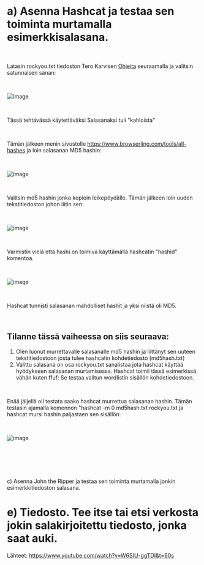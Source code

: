 














# a) Asenna Hashcat ja testaa sen toiminta murtamalla esimerkkisalasana. 

<br>

Latasin rockyou.txt tiedoston Tero Karvisen [Ohjeita](https://terokarvinen.com/2022/cracking-passwords-with-hashcat/) seuraamalla ja valitsin satunnaisen sanan:

<br>

![image](https://github.com/user-attachments/assets/66dff66d-7dea-4620-9880-9e5586184c22)

<br>

Tässä tehtävässä käytettäväksi Salasanaksi tuli "kahloista"

<br>

Tämän jälkeen menin sivustolle https://www.browserling.com/tools/all-hashes ja loin salasanan MD5 hashin:

<br>

![image](https://github.com/user-attachments/assets/2c72e968-7784-4cc8-882e-30c50bf4cfbf)

<br>

Valitsin md5 hashin jonka kopioin leikepöydälle. Tämän jälkeen loin uuden tekstitiedoston johon liitin sen:

<br>

![image](https://github.com/user-attachments/assets/2595ce67-7f09-4a34-83c4-baeb4fe0e7af)

<br>

Varmistin vielä että hashi on toimiva käyttämällä hashcatin "hashid" komentoa. 

<br>

![image](https://github.com/user-attachments/assets/7431fb8a-c1d8-45ad-9ee5-08dc62cece08)

<br>

Hashcat tunnisti salasanan mahdolliset hashit ja yksi niistä oli MD5.

<br>

## Tilanne tässä vaiheessa on siis seuraava:

1. Olen luonut murrettavalle salasanalle md5 hashin ja liittänyt sen uuteen tekstitiedostoon josta tulee hashcatin kohdetiedosto (md5hash.txt)
2. Valittu salasana on osa rockyou.txt sanalistaa jota hashcat käyttää hyödykseen salasanan murtamisessa. Hashcat toimii tässä esimerkissä vähän kuten ffuf: Se testaa valitun wordlistin sisällön kohdetiedostoon.

<br>

Enää jäljellä oli testata saako hashcat murrettua salasanan hashin. Tämän testasin ajamalla komennon "hashcat -m 0 md5hash.txt rockyou.txt ja hashcat mursi hashin paljastaen sen sisällön:

<br>

![image](https://github.com/user-attachments/assets/c9724770-345f-4bf8-9f87-d4daa22d70f3)

<br>
<br>
<br>
<br>

c) Asenna John the Ripper ja testaa sen toiminta murtamalla jonkin esimerkkitiedoston salasana.


# e) Tiedosto. Tee itse tai etsi verkosta jokin salakirjoitettu tiedosto, jonka saat auki.






















Lähteet:
https://www.youtube.com/watch?v=W6SIU-ggTDI&t=60s
